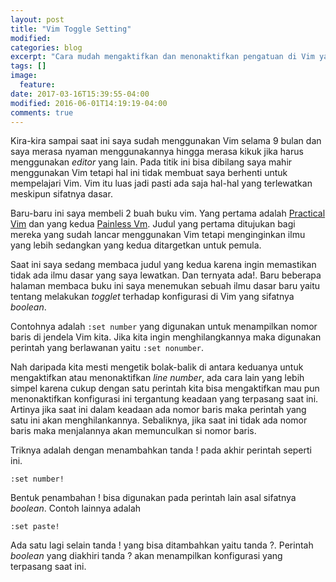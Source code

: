 ```yaml
---
layout: post
title: "Vim Toggle Setting"
modified:
categories: blog
excerpt: "Cara mudah mengaktifkan dan menonaktifkan pengatuan di Vim yang sifatnya boolean"
tags: []
image:
  feature:
date: 2017-03-16T15:39:55-04:00
modified: 2016-06-01T14:19:19-04:00
comments: true
---
```


Kira-kira sampai saat ini saya sudah menggunakan Vim selama 9 bulan dan saya merasa nyaman menggunakannya hingga merasa kikuk jika harus menggunakan *editor* yang lain. Pada titik ini bisa dibilang saya mahir menggunakan Vim tetapi hal ini tidak membuat saya berhenti untuk mempelajari Vim. Vim itu luas jadi pasti ada saja hal-hal yang terlewatkan meskipun sifatnya dasar.

Baru-baru ini saya membeli 2 buah buku vim. Yang pertama adalah [Practical Vim](https://pragprog.com/book/dnvim2/practical-vim-second-edition) dan yang kedua [Painless Vm](https://leanpub.com/painless_vim). Judul yang pertama ditujukan bagi mereka yang sudah lancar menggunakan Vim tetapi menginginkan ilmu yang lebih sedangkan yang kedua ditargetkan untuk pemula.

Saat ini saya sedang membaca judul yang kedua karena ingin memastikan tidak ada ilmu dasar yang saya lewatkan. Dan ternyata ada!. Baru beberapa halaman membaca buku ini saya menemukan sebuah ilmu dasar baru yaitu tentang melakukan *togglet* terhadap konfigurasi di Vim yang sifatnya *boolean*.

Contohnya adalah `:set number` yang digunakan untuk menampilkan nomor baris di jendela Vim kita. Jika kita ingin menghilangkannya maka digunakan perintah yang berlawanan yaitu `:set nonumber`.

Nah daripada kita mesti mengetik bolak-balik di antara keduanya untuk mengaktifkan atau menonaktifkan *line number*, ada cara lain yang lebih simpel karena cukup dengan satu perintah kita bisa mengaktifkan mau pun menonaktifkan konfigurasi ini tergantung keadaan yang terpasang saat ini. Artinya jika saat ini dalam keadaan ada nomor baris maka perintah yang satu ini akan menghilankannya. Sebaliknya, jika saat ini tidak ada nomor baris maka menjalannya akan memunculkan si nomor baris.

Triknya adalah dengan menambahkan tanda ! pada akhir perintah seperti ini.

`:set number!`

Bentuk penambahan ! bisa digunakan pada perintah lain asal sifatnya *boolean*. Contoh lainnya adalah

`:set paste!`

Ada satu lagi selain tanda ! yang bisa ditambahkan yaitu tanda ?. Perintah *boolean* yang diakhiri tanda ? akan menampilkan konfigurasi yang terpasang saat ini.
